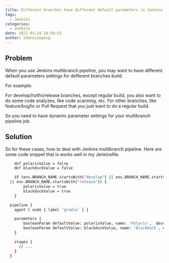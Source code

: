 ```yaml
---
title: Different branches have different default parameters in Jenkins
tags:
  - Jenkins
categories:
  - Jenkins
date: 2021-03-24 10:50:53
author: shenxianpeng
---
```


## Problem

When you use Jenkins multibranch pipeline, you may want to have different default parameters settings for defferent branches build.

For example:

For develop/hotfix/release branches, except regular build, you also want to do some code analyzes, like code scanning, etc.
For other branches, like feature/bugfix or Pull Request that you just want to do a regular build.

So you need to have dynamic parameter settings for your multibranch pipeline job.

## Solution

So for these cases, how to deal with Jenkins multibranch pipeline. Here are some code snippet that is works well in my Jenkinsfile.

```bash
	def polarisValue = false
	def blackduckValue = false

	if (env.BRANCH_NAME.startsWith("develop") || env.BRANCH_NAME.startsWith("hotfix")
  || env.BRANCH_NAME.startsWith("release")) {
		polarisValue = true
		blackduckValue = true
	}

  pipeline {
    agent { node { label 'gradle' } }

    parameters {
        booleanParam defaultValue: polarisValue, name: 'Polaris',  description: 'Uncheck to disable Polaris'
        booleanParam defaultValue: blackduckValue, name: 'BlackDuck', description: 'Uncheck to disable BD scan'
    }

    stages {
      // ...
    }
  }

```
